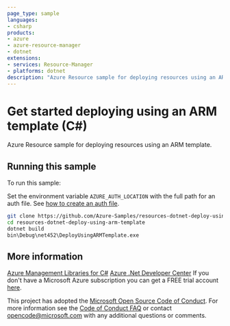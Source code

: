 ```yaml
---
page_type: sample
languages:
- csharp
products:
- azure
- azure-resource-manager
- dotnet
extensions:
- services: Resource-Manager
- platforms: dotnet
description: "Azure Resource sample for deploying resources using an ARM template."
---
```


# Get started deploying using an ARM template (C#)

Azure Resource sample for deploying resources using an ARM template.

## Running this sample

To run this sample:

Set the environment variable `AZURE_AUTH_LOCATION` with the full path for an auth file. See [how to create an auth file](https://github.com/Azure/azure-libraries-for-net/blob/master/AUTH.md).

```bash
git clone https://github.com/Azure-Samples/resources-dotnet-deploy-using-arm-template.git
cd resources-dotnet-deploy-using-arm-template
dotnet build
bin\Debug\net452\DeployUsingARMTemplate.exe
```

## More information

[Azure Management Libraries for C#](https://github.com/Azure/azure-sdk-for-net/tree/Fluent)
[Azure .Net Developer Center](https://azure.microsoft.com/en-us/develop/net/)
If you don't have a Microsoft Azure subscription you can get a FREE trial account [here](http://go.microsoft.com/fwlink/?LinkId=330212).

This project has adopted the [Microsoft Open Source Code of Conduct](https://opensource.microsoft.com/codeofconduct/). For more information see the [Code of Conduct FAQ](https://opensource.microsoft.com/codeofconduct/faq/) or contact [opencode@microsoft.com](mailto:opencode@microsoft.com) with any additional questions or comments.

